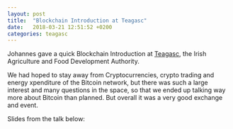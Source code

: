 ```yaml
---
layout: post
title:  "Blockchain Introduction at Teagasc"
date:   2018-03-21 12:51:52 +0200
categories: teagasc
---
```

Johannes gave a quick Blockchain Introduction at [Teagasc](https://www.teagasc.ie/), the Irish Agriculture and Food Development Authority.

We had hoped to stay away from Cryptocurrencies, crypto trading and energy xpenditure of the Bitcoin network, but there was such a large interest and many questions in the space, so that we ended up talking way more about Bitcoin than planned. But overall it was a very good exchange and event.

Slides from the talk below:

<script async class="speakerdeck-embed" data-id="86dc994ee2d946d299f1bd9fca326469" data-ratio="1.54449472096531" src="//speakerdeck.com/assets/embed.js"></script>
